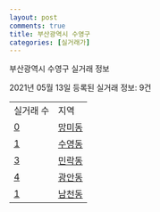 ```yaml
---
layout: post
comments: true
title: 부산광역시 수영구
categories: [실거래가]
---
```


부산광역시 수영구 실거래 정보

2021년 05월 13일 등록된 실거래 정보: 9건


<table>
  <tr>
    <td>실거래 수</td>
    <td>지역</td>
  </tr>

  
  <tr>
    <td><a href="2650010100.html">0</a></td>
    <td><a href="2650010100.html">망미동</a></td>
  </tr>
    

  <tr>
    <td><a href="2650010200.html">1</a></td>
    <td><a href="2650010200.html">수영동</a></td>
  </tr>
    

  <tr>
    <td><a href="2650010300.html">3</a></td>
    <td><a href="2650010300.html">민락동</a></td>
  </tr>
    

  <tr>
    <td><a href="2650010400.html">4</a></td>
    <td><a href="2650010400.html">광안동</a></td>
  </tr>
    

  <tr>
    <td><a href="2650010500.html">1</a></td>
    <td><a href="2650010500.html">남천동</a></td>
  </tr>
    


</table>
    